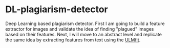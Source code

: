 # DL-plagiarism-detector
Deep Learning based plagiarism detector. First I am going to build a feature extractor for images and validate the idea of finding "plagued" images based on their features. Next, I will move to an abstract level and replicate the same idea by extracting features from text using the [ULMfit](https://arxiv.org/abs/1801.06146). 
